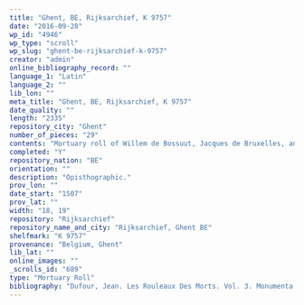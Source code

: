 ```yaml
---
title: "Ghent, BE, Rijksarchief, K 9757"
date: "2016-09-28"
wp_id: "4946"
wp_type: "scroll"
wp_slug: "ghent-be-rijksarchief-k-9757"
creator: "admin"
online_bibliography_record: ""
language_1: "Latin"
language_2: ""
lib_lon: ""
meta_title: "Ghent, BE, Rijksarchief, K 9757"
date_quality: ""
length: "2335"
repository_city: "Ghent"
number_of_pieces: "29"
contents: "Mortuary roll of Willem de Bossuut, Jacques de Bruxelles, and Jan Van Sycleer, abbots of S. Baafs in Ghent."
completed: "Y"
repository_nation: "BE"
orientation: ""
description: "Opisthographic."
prov_lon: ""
date_start: "1507"
prov_lat: ""
width: "18, 19"
repository: "Rijksarchief"
repository_name_and_city: "Rijksarchief, Ghent BE"
shelfmark: "K 9757"
provenance: "Belgium, Ghent"
lib_lat: ""
online_images: ""
_scrolls_id: "689"
type: "Mortuary Roll"
bibliography: "Dufour, Jean. Les Rouleaux Des Morts. Vol. 3. Monumenta Palaeographica Medii Aevi. Series Gallica. Turnhout: Brepols, 2009, no. 426."
---
```



